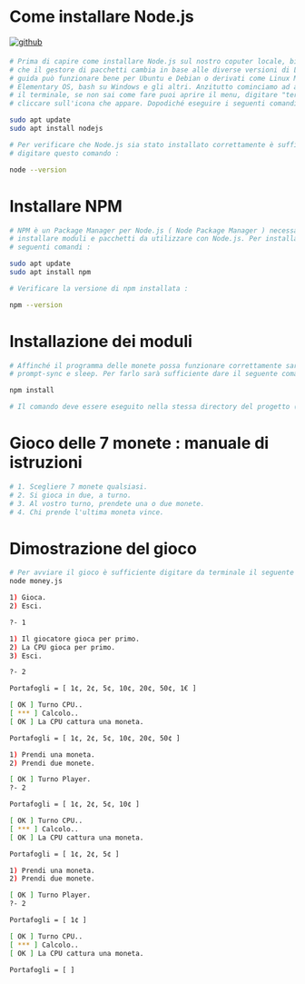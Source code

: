 # Come installare Node.js

<a href="https://github.com/EnjoyGeek077" target="_blank">
<img src=https://img.shields.io/badge/github-%2324292e.svg?&style=for-the-badge&logo=github&logoColor=white alt=github style="margin-bottom: 5px;" />
</a>

```bash
# Prima di capire come installare Node.js sul nostro coputer locale, bisogna considerare 
# che il gestore di pacchetti cambia in base alle diverse versioni di Linux, quindi questa 
# guida può funzionare bene per Ubuntu e Debian o derivati come Linux Mint,
# Elementary OS, bash su Windows e gli altri. Anzitutto cominciamo ad aprire 
# il terminale, se non sai come fare puoi aprire il menu, digitare "terminale" e 
# cliccare sull'icona che appare. Dopodiché eseguire i seguenti comandi :

sudo apt update
sudo apt install nodejs

# Per verificare che Node.js sia stato installato correttamente è sufficiente          
# digitare questo comando :

node --version
```

# Installare NPM

```bash
# NPM è un Package Manager per Node.js ( Node Package Manager ) necessario per     
# installare moduli e pacchetti da utilizzare con Node.js. Per installare npm dare i     
# seguenti comandi :

sudo apt update
sudo apt install npm

# Verificare la versione di npm installata :

npm --version
```
# Installazione dei moduli

```bash
# Affinché il programma delle monete possa funzionare correttamente sarà necessario installare i seguenti moduli :
# prompt-sync e sleep. Per farlo sarà sufficiente dare il seguente comando da terminale :

npm install

# Il comando deve essere eseguito nella stessa directory del progetto ( app/ ).
```

# Gioco delle 7 monete : manuale di istruzioni

```bash
# 1. Scegliere 7 monete qualsiasi.
# 2. Si gioca in due, a turno.
# 3. Al vostro turno, prendete una o due monete.
# 4. Chi prende l'ultima moneta vince.
```

# Dimostrazione del gioco

```bash
# Per avviare il gioco è sufficiente digitare da terminale il seguente comando :
node money.js

1) Gioca.
2) Esci.

?- 1

1) Il giocatore gioca per primo.
2) La CPU gioca per primo.
3) Esci.

?- 2

Portafogli = [ 1¢, 2¢, 5¢, 10¢, 20¢, 50¢, 1€ ]

[ OK ] Turno CPU.. 
[ *** ] Calcolo..
[ OK ] La CPU cattura una moneta.

Portafogli = [ 1¢, 2¢, 5¢, 10¢, 20¢, 50¢ ]

1) Prendi una moneta.
2) Prendi due monete.

[ OK ] Turno Player.
?- 2

Portafogli = [ 1¢, 2¢, 5¢, 10¢ ]

[ OK ] Turno CPU.. 
[ *** ] Calcolo..
[ OK ] La CPU cattura una moneta.

Portafogli = [ 1¢, 2¢, 5¢ ]

1) Prendi una moneta.
2) Prendi due monete.

[ OK ] Turno Player.
?- 2

Portafogli = [ 1¢ ]

[ OK ] Turno CPU.. 
[ *** ] Calcolo..
[ OK ] La CPU cattura una moneta.

Portafogli = [ ]
```
